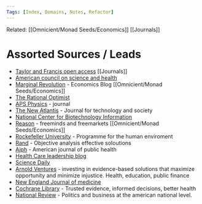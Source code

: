 ```yaml
---
Tags: [Index, Domains, Notes, Refactor]
---
```

Related:  [[Omnicient/Monad Seeds/Economics]] [[Journals]]

# Assorted Sources / Leads

- [Taylor and Francis open access](https://www.tandfonline.com/) [[Journals]]
- [American council on science and health](https://www.acsh.org/)
- [Marginal Revolution](https://marginalrevolution.com/) - Economics Blog [[Omnicient/Monad Seeds/Economics]]
- [The Rational Optimist](http://www.rationaloptimist.com/)
- [APS Physics](https://www.aps.org/) - journal
- [The New Atlantis](https://www.thenewatlantis.com/) - Journal for technology and society
- [National Center for Biotechnology Information](https://www.ncbi.nlm.nih.gov/)
- [Reason](https://reason.com/) - freeminds and freemarkets [[Omnicient/Monad Seeds/Economics]]
- [Rockefeller University](https://phe.rockefeller.edu/) - Programme for the human enviroment
- [Rand](https://www.rand.org/) - Objective analysis effective soloutions
- [Ajph](https://ajph.aphapublications.org/) - American journal of public health
- [Health Care leadership blog](https://hcldr.wordpress.com/)
- [Science Daily](https://www.sciencedaily.com/)
- [Arnold Ventures](https://www.arnoldventures.org/) - investing in evidence-based solutions that maximize opportunity and minimize injustice. Health, education, public finance
- [New England Journal of medicine](https://www.nejm.org/)
- [Cochrane Library](https://www.cochranelibrary.com/) - Trusted evidence, informed decisions, better health
- [National Review](https://www.nationalreview.com/capital-matters/?utm_source=recirc-desktop&utm_medium=homepage&utm_campaign=header&utm_content=popular&utm_term=first) - Politics and business at the american national level. 

